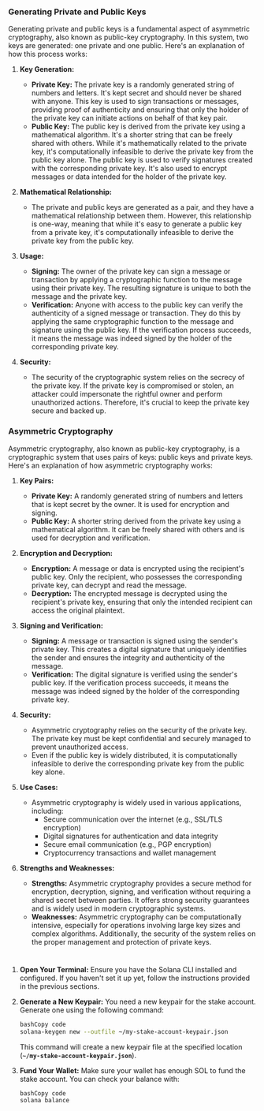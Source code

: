 ### Generating Private and Public Keys

Generating private and public keys is a fundamental aspect of asymmetric cryptography, also known as public-key cryptography. In this system, two keys are generated: one private and one public. Here's an explanation of how this process works:

1. **Key Generation:**
   - **Private Key:** The private key is a randomly generated string of numbers and letters. It's kept secret and should never be shared with anyone. This key is used to sign transactions or messages, providing proof of authenticity and ensuring that only the holder of the private key can initiate actions on behalf of that key pair.
   - **Public Key:** The public key is derived from the private key using a mathematical algorithm. It's a shorter string that can be freely shared with others. While it's mathematically related to the private key, it's computationally infeasible to derive the private key from the public key alone. The public key is used to verify signatures created with the corresponding private key. It's also used to encrypt messages or data intended for the holder of the private key.

2. **Mathematical Relationship:**
   - The private and public keys are generated as a pair, and they have a mathematical relationship between them. However, this relationship is one-way, meaning that while it's easy to generate a public key from a private key, it's computationally infeasible to derive the private key from the public key.

3. **Usage:**
   - **Signing:** The owner of the private key can sign a message or transaction by applying a cryptographic function to the message using their private key. The resulting signature is unique to both the message and the private key.
   - **Verification:** Anyone with access to the public key can verify the authenticity of a signed message or transaction. They do this by applying the same cryptographic function to the message and signature using the public key. If the verification process succeeds, it means the message was indeed signed by the holder of the corresponding private key.

4. **Security:**
   - The security of the cryptographic system relies on the secrecy of the private key. If the private key is compromised or stolen, an attacker could impersonate the rightful owner and perform unauthorized actions. Therefore, it's crucial to keep the private key secure and backed up.



### Asymmetric Cryptography

Asymmetric cryptography, also known as public-key cryptography, is a cryptographic system that uses pairs of keys: public keys and private keys. Here's an explanation of how asymmetric cryptography works:

1. **Key Pairs:**
   - **Private Key:** A randomly generated string of numbers and letters that is kept secret by the owner. It is used for encryption and signing.
   - **Public Key:** A shorter string derived from the private key using a mathematical algorithm. It can be freely shared with others and is used for decryption and verification.

2. **Encryption and Decryption:**
   - **Encryption:** A message or data is encrypted using the recipient's public key. Only the recipient, who possesses the corresponding private key, can decrypt and read the message.
   - **Decryption:** The encrypted message is decrypted using the recipient's private key, ensuring that only the intended recipient can access the original plaintext.

3. **Signing and Verification:**
   - **Signing:** A message or transaction is signed using the sender's private key. This creates a digital signature that uniquely identifies the sender and ensures the integrity and authenticity of the message.
   - **Verification:** The digital signature is verified using the sender's public key. If the verification process succeeds, it means the message was indeed signed by the holder of the corresponding private key.

4. **Security:**
   - Asymmetric cryptography relies on the security of the private key. The private key must be kept confidential and securely managed to prevent unauthorized access.
   - Even if the public key is widely distributed, it is computationally infeasible to derive the corresponding private key from the public key alone.

5. **Use Cases:**
   - Asymmetric cryptography is widely used in various applications, including:
     - Secure communication over the internet (e.g., SSL/TLS encryption)
     - Digital signatures for authentication and data integrity
     - Secure email communication (e.g., PGP encryption)
     - Cryptocurrency transactions and wallet management

6. **Strengths and Weaknesses:**
   - **Strengths:** Asymmetric cryptography provides a secure method for encryption, decryption, signing, and verification without requiring a shared secret between parties. It offers strong security guarantees and is widely used in modern cryptographic systems.
   - **Weaknesses:** Asymmetric cryptography can be computationally intensive, especially for operations involving large key sizes and complex algorithms. Additionally, the security of the system relies on the proper management and protection of private keys.



# 

1. **Open Your Terminal:**
Ensure you have the Solana CLI installed and configured. If you haven't set it up yet, follow the instructions provided in the previous sections.

1. **Generate a New Keypair:**
You need a new keypair for the stake account. Generate one using the following command:
    
    ```bash
    bashCopy code
    solana-keygen new --outfile ~/my-stake-account-keypair.json
    
    ```
    
    This command will create a new keypair file at the specified location (**`~/my-stake-account-keypair.json`**).
    
2. **Fund Your Wallet:**
Make sure your wallet has enough SOL to fund the stake account. You can check your balance with:
    
    ```bash
    bashCopy code
    solana balance
    
    ```
